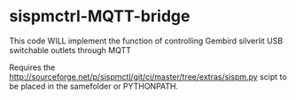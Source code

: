 sispmctrl-MQTT-bridge
=====================

This code WILL implement the function of controlling Gembird silverlit USB switchable outlets through MQTT

Requires the http://sourceforge.net/p/sispmctl/git/ci/master/tree/extras/sispm.py scipt to be placed in the samefolder or PYTHONPATH. 

